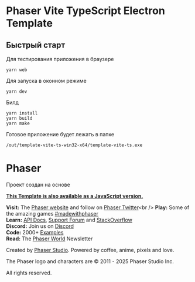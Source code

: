 # Phaser Vite TypeScript Electron Template

## Быстрый старт

Для тестирования приложения в браузере

```
yarn web
```

Для запуска в оконном режиме

```
yarn dev
```

Билд

```
yarn install
yarn build
yarn make
```

Готовое приложение будет лежать в папке

```
/out/template-vite-ts-win32-x64/template-vite-ts.exe
```

# Phaser

Проект создан на основе

**[This Template is also available as a JavaScript version.](https://github.com/phaserjs/template-vite)**

**Visit:** The [Phaser website](https://phaser.io) and follow on [Phaser Twitter](https://twitter.com/phaser_)<br />
**Play:** Some of the amazing games [#madewithphaser](https://twitter.com/search?q=%23madewithphaser&src=typed_query&f=live)<br />
**Learn:** [API Docs](https://newdocs.phaser.io), [Support Forum](https://phaser.discourse.group/) and [StackOverflow](https://stackoverflow.com/questions/tagged/phaser-framework)<br />
**Discord:** Join us on [Discord](https://discord.gg/phaser)<br />
**Code:** 2000+ [Examples](https://labs.phaser.io)<br />
**Read:** The [Phaser World](https://phaser.io/community/newsletter) Newsletter<br />

Created by [Phaser Studio](mailto:support@phaser.io). Powered by coffee, anime, pixels and love.

The Phaser logo and characters are &copy; 2011 - 2025 Phaser Studio Inc.

All rights reserved.
